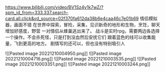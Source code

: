 https://www.bilibili.com/video/BV1Sz4y1k7wZ/?spm_id_from=333.337.search-card.all.click&vd_source=02f370fa612da38b6e4caa46c7e01b69
情侣模拟器，画面不错
在世界中探索，冒险，采集，见识新奇的地形和生物，烹饪，聊天增加好感度，野营
一对情侣从蜂巢逃出来了。
战斗是实时rpg，需要两边各选择一个操作。不会杀死怪，只是打到没血然后安抚它们
跟着蓝色的线可以收集能量，飞到更高的地方。
剧情写的还可以，但也没有特别吸引人

![[Pasted image 20221210004950.png]]
![[Pasted image 20221210004716.png]]
![[Pasted image 20221210003535.png]]
![[Pasted image 20221210003351.png]]
![[Pasted image 20221210003244.png]]